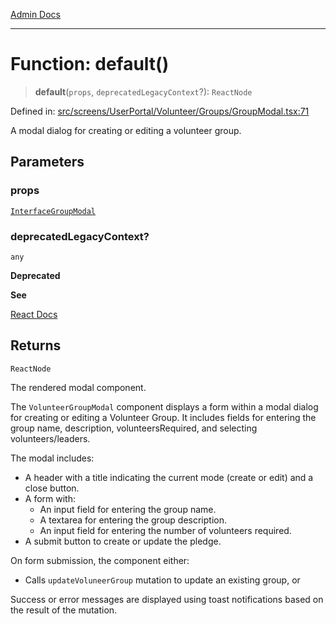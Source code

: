 [Admin Docs](/)

***

# Function: default()

> **default**(`props`, `deprecatedLegacyContext`?): `ReactNode`

Defined in: [src/screens/UserPortal/Volunteer/Groups/GroupModal.tsx:71](https://github.com/abhassen44/talawa-admin/blob/bb7b6d5252385a81ad100b897eb0cba4f7ba10d2/src/screens/UserPortal/Volunteer/Groups/GroupModal.tsx#L71)

A modal dialog for creating or editing a volunteer group.

## Parameters

### props

[`InterfaceGroupModal`](../interfaces/InterfaceGroupModal.md)

### deprecatedLegacyContext?

`any`

**Deprecated**

**See**

[React Docs](https://legacy.reactjs.org/docs/legacy-context.html#referencing-context-in-lifecycle-methods)

## Returns

`ReactNode`

The rendered modal component.

The `VolunteerGroupModal` component displays a form within a modal dialog for creating or editing a Volunteer Group.
It includes fields for entering the group name, description, volunteersRequired, and selecting volunteers/leaders.

The modal includes:
- A header with a title indicating the current mode (create or edit) and a close button.
- A form with:
  - An input field for entering the group name.
  - A textarea for entering the group description.
  - An input field for entering the number of volunteers required.
- A submit button to create or update the pledge.

On form submission, the component either:
- Calls `updateVoluneerGroup` mutation to update an existing group, or

Success or error messages are displayed using toast notifications based on the result of the mutation.
